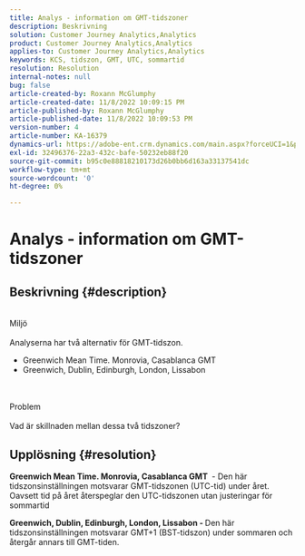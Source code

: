 ```yaml
---
title: Analys - information om GMT-tidszoner
description: Beskrivning
solution: Customer Journey Analytics,Analytics
product: Customer Journey Analytics,Analytics
applies-to: Customer Journey Analytics,Analytics
keywords: KCS, tidszon, GMT, UTC, sommartid
resolution: Resolution
internal-notes: null
bug: false
article-created-by: Roxann McGlumphy
article-created-date: 11/8/2022 10:09:15 PM
article-published-by: Roxann McGlumphy
article-published-date: 11/8/2022 10:09:53 PM
version-number: 4
article-number: KA-16379
dynamics-url: https://adobe-ent.crm.dynamics.com/main.aspx?forceUCI=1&pagetype=entityrecord&etn=knowledgearticle&id=5d57a0f9-b15f-ed11-9561-6045bd006704
exl-id: 32496376-22a3-432c-bafe-50232eb88f20
source-git-commit: b95c0e88818210173d26b0bb6d163a33137541dc
workflow-type: tm+mt
source-wordcount: '0'
ht-degree: 0%

---
```


# Analys - information om GMT-tidszoner

## Beskrivning {#description}

<br>Miljö<br><br>
Analyserna har två alternativ för GMT-tidszon.

- Greenwich Mean Time. Monrovia, Casablanca GMT
- Greenwich, Dublin, Edinburgh, London, Lissabon

<br><br>Problem<br><br>
Vad är skillnaden mellan dessa två tidszoner?


## Upplösning {#resolution}


<b>Greenwich Mean Time. Monrovia, Casablanca GMT </b> - Den här tidszonsinställningen motsvarar GMT-tidszonen (UTC-tid) under året. Oavsett tid på året återspeglar den UTC-tidszonen utan justeringar för sommartid

<b>Greenwich, Dublin, Edinburgh, London, Lissabon - </b>Den här tidszonsinställningen motsvarar GMT+1 (BST-tidszon) under sommaren och återgår annars till GMT-tiden.
